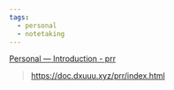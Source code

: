```yaml
---
tags:
  - personal
  - notetaking
---
```


[Personal — Introduction - prr](https://doc.dxuuu.xyz/prr/index.html)

> https://doc.dxuuu.xyz/prr/index.html